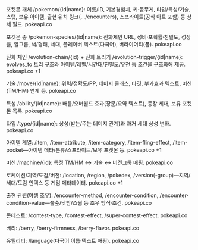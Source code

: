 포켓몬 개체 /pokemon/{id|name}: 이름/ID, 기본경험치, 키·몸무게, 타입/특성/기술, 스탯, 보유 아이템, 출현 위치 링크(…/encounters), 스프라이트(공식 아트 포함) 등 상세 필드. 
pokeapi.co

포켓몬 종 /pokemon-species/{id|name}: 진화체인 URL, 성비·포획률·친밀도, 성장률, 알그룹, 색/형태, 세대, 플레이버 텍스트(다국어), 버라이어티(폼). 
pokeapi.co

진화 체인 /evolution-chain/{id} + 진화 트리거 /evolution-trigger/{id|name}: evolves_to 트리 구조와 아이템/레벨/시간대/친밀도/우천 등 조건을 구조화해 제공. 
pokeapi.co
+1

기술 /move/{id|name}: 위력/정확도/PP, 데미지 클래스, 타깃, 부가효과 텍스트, 머신(TM/HM) 연계 등. 
pokeapi.co

특성 /ability/{id|name}: 배틀/오버월드 효과(장문/요약 텍스트), 등장 세대, 보유 포켓몬 목록. 
pokeapi.co

타입 /type/{id|name}: 상성(받는/주는 데미지 관계)과 과거 세대 상성 변화. 
pokeapi.co

아이템 계열: /item, /item-attribute, /item-category, /item-fling-effect, /item-pocket—아이템 메타/분류/스프라이트/보유 포켓몬 등. 
pokeapi.co
+1

머신 /machine/{id}: 특정 TM/HM ↔ 기술 ↔ 버전그룹 매핑. 
pokeapi.co

로케이션/지역/도감/버전: /location, /region, /pokedex, /version(-group)—지역/세대/도감 인덱스 등 게임 메타데이터. 
pokeapi.co
+1

출현 관련(야생 조우): /encounter-method, /encounter-condition, /encounter-condition-value—풀숲/낮밤/스웜 등 조우 방식·조건. 
pokeapi.co

콘테스트: /contest-type, /contest-effect, /super-contest-effect. 
pokeapi.co

베리: /berry, /berry-firmness, /berry-flavor. 
pokeapi.co

유틸리티: /language(다국어 이름·텍스트 매핑). 
pokeapi.co